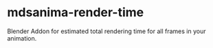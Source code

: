 # mdsanima-render-time
Blender Addon for estimated total rendering time for all frames in your animation.

